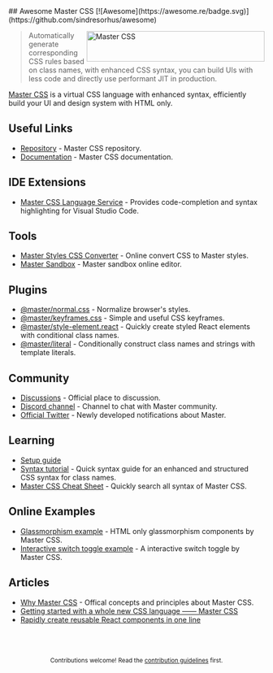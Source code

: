 <div class="github-widget" data-repo="master-co/awesome-master-css"></div>
## Awesome Master CSS [![Awesome](https://awesome.re/badge.svg)](https://github.com/sindresorhus/awesome) 
   
<a href="https://raw.githubusercontent.com/master-co/css#readme"><picture><source media="(prefers-color-scheme: dark)" srcset="https://user-images.githubusercontent.com/33840671/205240887-0e354830-f0d4-4eb6-b604-9f7b8112c92c.svg"><source media="(prefers-color-scheme: light)" srcset="https://user-images.githubusercontent.com/33840671/205238744-7355106d-d454-4b3d-a40a-7b19e34ddb9d.svg"><img alt="Master CSS" src="https://user-images.githubusercontent.com/33840671/205238744-7355106d-d454-4b3d-a40a-7b19e34ddb9d.svg" height="60" width="350" align="right"></picture></a>

> Automatically generate corresponding CSS rules based on class names, with enhanced CSS syntax, you can build UIs with less code and directly use performant JIT in production. 

[Master CSS](https://css.master.co) is a virtual CSS language with enhanced syntax, efficiently build your UI and design system with HTML only.


## Useful Links
- [Repository](https://github.com/master-co/css) - Master CSS repository.
- [Documentation](https://docs.master.co/css) - Master CSS documentation.

## IDE Extensions
- [Master CSS Language Service](https://github.com/master-co/css/tree/beta/packages/language-service) - Provides code-completion and syntax highlighting for Visual Studio Code.

## Tools
- [Master Styles CSS Converter](https://github.com/serkodev/master-styles-css-converter) - Online convert CSS to Master styles.
- [Master Sandbox](https://sandbox.master.co) - Master sandbox online editor.

## Plugins 
- [@master/normal.css](https://github.com/master-co/css/tree/beta/packages/normal.css) - Normalize browser's styles.
- [@master/keyframes.css](https://github.com/master-co/css/tree/beta/packages/keyframes.css) - Simple and useful CSS keyframes.
- [@master/style-element.react](https://github.com/master-co/style-element.react) - Quickly create styled React elements with conditional class names.
- [@master/literal](https://github.com/master-co/literal) - Conditionally construct class names and strings with template literals.

## Community
- [Discussions](https://github.com/master-co/css/discussions) - Official place to discussion.
- [Discord channel](https://discord.gg/sZNKpAAAw6) - Channel to chat with Master community.
- [Official Twitter](https://twitter.com/mastercorg) - Newly developed notifications about Master.

## Learning
- [Setup guide](https://docs.master.co/css/setup)
- [Syntax tutorial](https://docs.master.co/css/syntax-tutorial) - Quick syntax guide for an enhanced and structured CSS syntax for class names.
- [Master CSS Cheat Sheet](https://awilum.github.io/cheatsheets/mastercss) - Quickly search all syntax of Master CSS.

## Online Examples
- [Glassmorphism example](https://codepen.io/aron-tw/pen/LYOGzdY) - HTML only glassmorphism components by Master CSS.
- [Interactive switch toggle example](https://codepen.io/aron-tw/pen/zYpyQyV) - A interactive switch toggle by Master CSS.

## Articles
- [Why Master CSS](https://docs.master.co/css/why-master-css) - Offical concepts and principles about Master CSS.
- [Getting started with a whole new CSS language —— Master CSS](https://dev.to/aron/getting-started-with-a-whole-new-css-language-master-css-12l0)
- [Rapidly create reusable React components in one line](https://dev.to/aron/rapidly-create-reusable-react-components-59fd)

<p align="center">
  <br/>
  <br/>
  <br/>
  <sub>Contributions welcome! Read the <a href="./contributing.md">contribution guidelines</a> first.</sub>
</p>